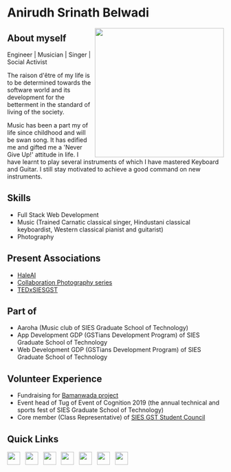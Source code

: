 # Anirudh Srinath Belwadi

<a href="https://www.linkedin.com/in/anirudh-belwadi-7a8707182/"><img src="https://github.com/anirudhbelwadi/anirudhbelwadi/blob/master/images/Profile%20image.jpg" align="right" height="300"></a>

## About myself
Engineer | Musician | Singer | Social Activist

The raison d'être of my life is to be determined towards the software world and its development for the betterment in the standard of living of the society.

Music has been a part my of life since childhood and will be swan song. It has edified me and gifted me a 'Never Give Up!' attitude in life. I have learnt to play several instruments of which I have mastered Keyboard and Guitar. I still stay motivated to achieve a good command on new instruments.

## Skills
- Full Stack Web Development
- Music (Trained Carnatic classical singer, Hindustani classical keyboardist, Western classical pianist and guitarist)
- Photography

## Present Associations
- [HaleAI](https://www.linkedin.com/company/hale-ai/)
- [Collaboration Photography series](https://www.instagram.com/believed_it_after_clicking_it/)
- [TEDxSIESGST](https://tedxsiesgst.live/)

## Part of
- Aaroha (Music club of SIES Graduate School of Technology)
- App Development GDP (GSTians Development Program) of SIES Graduate School of Technology
- Web Development GDP (GSTians Development Program) of SIES Graduate School of Technology

## Volunteer Experience
- Fundraising for [Bamanwada project](https://lnkd.in/gN8_KBu)
- Event head of Tug of Event of Cognition 2019 (the annual technical and sports fest of SIES Graduate School of Technology)
- Core member (Class Representative) of [SIES GST Student Council](https://www.linkedin.com/company/sies-gst-students-council/)

## Quick Links
<a href="https://www.linkedin.com/in/anirudh-belwadi-7a8707182/"><img height="30" src="https://github.com/anirudhbelwadi/anirudhbelwadi/blob/master/images/linkedin.png"></a>&nbsp;&nbsp;
<a href="https://anirudhbelwadi.github.io/Resume.pdf"><img height="30" src="https://github.com/anirudhbelwadi/anirudhbelwadi/blob/master/images/resume.png"></a>&nbsp;&nbsp;
<a href="mailto:anirudh.belwadi@gmail.com"><img height="30" src="https://github.com/anirudhbelwadi/anirudhbelwadi/blob/master/images/email.png"></a>&nbsp;&nbsp;
<a href="https://www.instagram.com/believed_it_after_clicking_it/"><img height="30" src="https://github.com/anirudhbelwadi/anirudhbelwadi/blob/master/images/insta.png"></a>&nbsp;&nbsp;
<a href="https://www.youtube.com/channel/UC-cy4jShw808hNtrwucrI-Q"><img height="30" src="https://github.com/anirudhbelwadi/anirudhbelwadi/blob/master/images/youtube.png"></a>&nbsp;&nbsp;
<a href="https://www.facebook.com/anirudh.belwadi"><img height="30" src="https://github.com/anirudhbelwadi/anirudhbelwadi/blob/master/images/facebook.png"></a>&nbsp;&nbsp;
<a href="https://twitter.com/BelwadiAnirudh"><img height="30" src="https://github.com/anirudhbelwadi/anirudhbelwadi/blob/master/images/twitter.png"></a>

